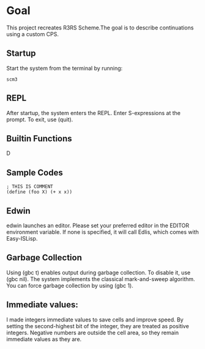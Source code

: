 # Goal
This project recreates R3RS Scheme.The goal is to describe continuations using a custom CPS.

## Startup
Start the system from the terminal by running:

```
scm3

```

## REPL
After startup, the system enters the REPL.
Enter S-expressions at the prompt.
To exit, use (quit).


## Builtin Functions
D
## Sample Codes

```
; THIS IS COMMENT
(define (foo X) (+ x x))

```

## Edwin
edwin launches an editor. Please set your preferred editor in the EDITOR environment variable. If none is specified, it will call Edlis, which comes with Easy-ISLisp.

## Garbage Collection
Using (gbc t) enables output during garbage collection.
To disable it, use (gbc nil).
The system implements the classical mark-and-sweep algorithm.
You can force garbage collection by using (gbc 1).


## Immediate values:
I made integers immediate values to save cells and improve speed. By setting the second-highest bit of the integer, they are treated as positive integers. Negative numbers are outside the cell area, so they remain immediate values as they are.

